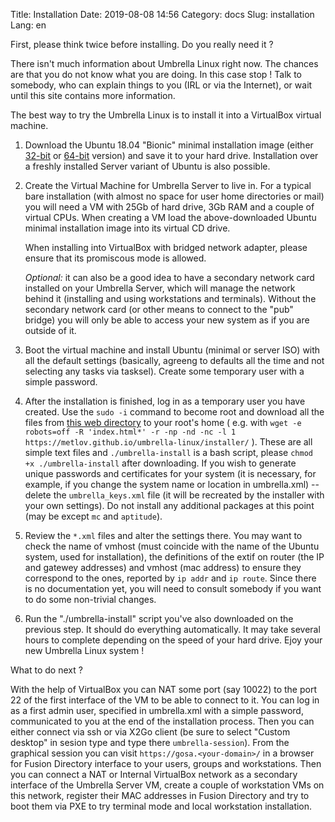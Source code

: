 Title: Installation
Date: 2019-08-08 14:56
Category: docs
Slug: installation
Lang: en

First, please think twice before installing. Do you really need it ?

There isn't much information about Umbrella Linux right now. The
chances are that you do not know what you are doing. In this case
stop ! Talk to somebody, who can explain things to you (IRL or via
the Internet), or wait until this site contains more information.

The best way to try the Umbrella Linux is to install it into a VirtualBox
virtual machine.

1. Download the Ubuntu 18.04 "Bionic" minimal installation image 
(either [32-bit](http://archive.ubuntu.com/ubuntu/dists/bionic/main/installer-i386/current/images/netboot/mini.iso)
or [64-bit](http://archive.ubuntu.com/ubuntu/dists/bionic/main/installer-amd64/current/images/netboot/mini.iso)
version) and save it to your hard drive. Installation over a freshly installed
Server variant of Ubuntu is also possible.

2. Create the Virtual Machine for Umbrella Server to live in. For a typical
bare installation (with almost no space for user home directories or mail)
you will need a VM with 25Gb of hard drive, 3Gb RAM and a couple of virtual
CPUs. When creating a VM load the above-downloaded Ubuntu minimal
installation image into its virtual CD drive.

    When installing into VirtualBox with bridged network adapter,
please ensure that its promiscous mode is allowed.

    *Optional:* it can also be a good idea to have a secondary network card
installed on your Umbrella Server, which will manage the network behind it
(installing and using workstations and terminals). Without the secondary
network card (or other means to connect to the "pub" bridge) you will only
be able to access your new system as if you are outside of it.

3. Boot the virtual machine and install Ubuntu (minimal or server ISO)
with all the default settings (basically, agreeng to defaults all the time
and not selecting any tasks via tasksel).
Create some temporary user with a simple password.

4. After the installation is finished, log in as a temporary user you have
created. Use the `sudo -i` command to become root and download
all the files from [this web directory](/umbrella-linux/installer/) to your
root's home ( e.g. with
`wget -e robots=off -R 'index.html*' -r -np -nd -nc -l 1 https://metlov.github.io/umbrella-linux/installer/` ).
These are all simple text files and `./umbrella-install`
is a bash script, please `chmod +x ./umbrella-install` after downloading.
If you wish to generate unique passwords and certificates for your system
(it is necessary, for example, if you change the system name or location
in umbrella.xml) -- delete the `umbrella_keys.xml` file (it will be recreated
by the installer with your own settings). Do not install any additional
packages at this point (may be except `mc` and `aptitude`).

5. Review the `*.xml` files and alter the settings there.
You may want to check the name of vmhost (must coincide with the name
of the Ubuntu system, used for installation),
the definitions of the extif on router (the IP and
gatewey addresses) and vmhost (mac address) to ensure they correspond to
the ones, reported by `ip addr` and `ip route`.
Since there is no documentation yet, you will need to consult somebody
if you want to do some non-trivial changes.

5. Run the "./umbrella-install" script you've also downloaded on the previous
step. It should do everything automatically. It may take several hours to
complete depending on the speed of your hard drive.
Ejoy your new Umbrella Linux system !

What to do next ?

With the help of VirtualBox you can NAT some port (say 10022) to the port 22 of
the first interface of the VM to be able to connect to it. You can log in
as a first admin user, specified in umbrella.xml with a simple password,
communicated to you at the end of the installation process. Then you can either
connect via ssh or via X2Go client (be sure to select "Custom desktop" in sesion
type and type there `umbrella-session`). From the graphical session you can
visit `https://gosa.<your-domain>/` in a browser for Fusion Directory
interface to your users, groups and workstations. Then you can connect a NAT
or Internal VirtualBox network as a secondary interface of the Umbrella Server
VM, create a couple of workstation VMs on this network, register their MAC
addresses in Fusion Directory and try to boot them via PXE to try
terminal mode and local workstation installation.
